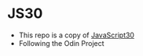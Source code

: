# JS30

- This repo is a copy of 
[JavaScript30](https://github.com/wesbos/JavaScript30)
- Following the Odin Project